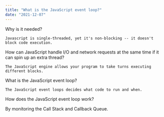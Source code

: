 ```yaml
---
title: "What is the JavaScript event loop?"
date: "2021-12-07"
---
```


Why is it needed?

    Javascript is single-threaded, yet it's non-blocking -- it doesn't block code execution.

How can JavaScript handle I/O and network requests at the same time if it can spin up an extra thread?

    The JavaScript engine allows your program to take turns executing different blocks.

What is the JavaScript event loop?

    The JavaScript event loops decides what code to run and when.

How does the JavaScript event loop work?

By monitoring the Call Stack and Callback Queue.
